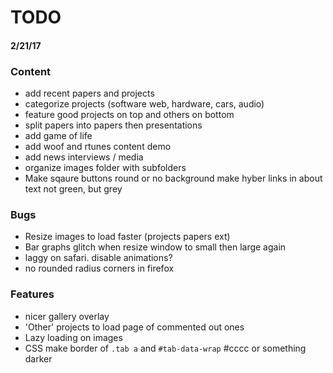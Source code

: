 # TODO
#### 2/21/17

### Content
* add recent papers and projects
* categorize projects (software web, hardware, cars, audio)
* feature good projects on top and others on bottom
* split papers into papers then presentations
* add game of life
* add woof and rtunes content demo
* add news interviews / media
* organize images folder with subfolders
* Make sqaure buttons round or no background
make hyber links in about text not green, but grey

### Bugs
* Resize images to load faster (projects papers ext)
* Bar graphs glitch when resize window to small then large again
* laggy on safari. disable animations?
* no rounded radius corners in firefox


### Features
* nicer gallery overlay
* 'Other' projects to load page of commented out ones
* Lazy loading on images
* CSS make border of `.tab a` and `#tab-data-wrap` #cccc or something darker
